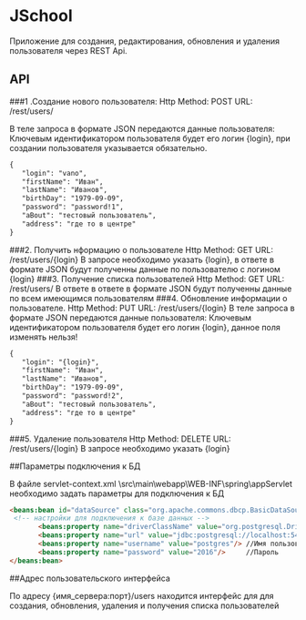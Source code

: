 # JSchool

Приложение для создания, редактирования, обновления и удаления пользователя через REST Api.


## API
###1 .Создание нового пользователя: 
Http Method: POST
URL: /rest/users/
 
 В теле запроса в формате JSON передаются данные пользователя:
 Ключевым идентификатором пользователя будет его логин {login}, при создании пользователя указывается обязательно. 

 ```html
 {
    "login": "vano",
    "firstName": "Иван",
    "lastName": "Иванов",
    "birthDay": "1979-09-09",
    "password": "password!1",
    "aBout": "тестовый пользователь",
    "address": "где то в центре"
 }
 ```

###2. Получить нформацию о пользователе
Http Method: GET
URL: /rest/users/{login}
В запросе необходимо указать {login}, в ответе в формате JSON будут полученны данные по пользователю с логином {login}
###3. Получение списка пользователей
Http Method: GET
URL: /rest/users/
В ответе в ответе в формате JSON будут полученны данные по всем имеющимся пользователям
###4. Обновление информации о пользователе.
Http Method: PUT
URL: /rest/users/{login}
В теле запроса в формате JSON передаются данные пользователя:
Ключевым идентификатором пользователя будет его логин {login}, данное поля изменять нельзя! 

 ```html
 {
    "login": "{login}",
    "firstName": "Иван",
    "lastName": "Иванов",
    "birthDay": "1979-09-09",
    "password": "password!2",
    "aBout": "тестовый пользователь",
    "address": "где то в центре"
 }
 ```
###5. Удаление пользователя
Http Method: DELETE
URL: /rest/users/{login}
В запросе необходимо указать {login}

##Параметры подключения к БД

В файле servlet-context.xml  \src\main\webapp\WEB-INF\spring\appServlet необходимо задать параметры для подключения к БД
 ```html
 <beans:bean id="dataSource" class="org.apache.commons.dbcp.BasicDataSource" destroy-method="close">
  <!-- настройки для подключения к базе данных -->
        <beans:property name="driverClassName" value="org.postgresql.Driver"/> //драйвер для подключения к БД
        <beans:property name="url" value="jdbc:postgresql://localhost:5432/users"/> //Адрес сервера БД
        <beans:property name="username" value="postgres"/> //Имя пользователя
        <beans:property name="password" value="2016"/>     //Пароль
 </beans:bean>
 ```
##Адрес пользовательского интерфейса

По адресу {имя_сервера:порт}/users находится интерфейс для для создания, обновления, удаления и получения списка пользователей
 
 
